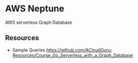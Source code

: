 # AWS Neptune
AWS serverless Graph Database

## Resources
- Sample Queries
  https://github.com/ACloudGuru-Resources/Course_Go_Serverless_with_a_Graph_Database

